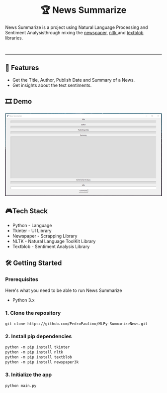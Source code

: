 <h1 style="text-align:center">🏆 News Summarize </h1>
<p>News Summarize is a project using <bold>Natural Language Processing</bold> and <bold>Sentiment Analysis</bold>through mixing the <a href="https://newspaper.readthedocs.io/en/latest/">newspaper</a>, <a href="https://www.nltk.org/index.html">nltk </a> and <a href="https://textblob.readthedocs.io/en/dev/quickstart.html">textblob</a> libraries.</p>
<br>
<hr>
<h2>📝 Features</h2>
<ul>
    <li>Get the Title, Author, Publish Date and Summary of a News.</li>
    <li>Get insights about the text sentiments.</li>
</ul>
<h2>🎞 Demo</h2>
<img src="./assets/demo.png" width="1080">
<h2>🎮Tech Stack</h2>
<ul>
    <li>Python - Language</li>
    <li>Tkinter - UI Library</li>
    <li>Newspaper - Scrapping Library</li>
    <li>NLTK - Natural Language ToolKit Library</li>
    <li>Textblob - Sentiment Analysis Library</li>
</ul>
<h2>🛠 Getting Started</h2>

<h3>Prerequisites</h3>

<p>Here's what you need to be able to run News Summarize</p>
<ul>
    <li>Python 3.x</li>
</ul>

<h3>1. Clone the repository</h3>

```shell
git clone https://github.com/PedroPaulino/MLPy-SummarizeNews.git

```

<h3>2. Install pip dependencies</h3>

```shell
python -m pip install tkinter
python -m pip install nltk
python -m pip install textblob
python -m pip install newspaper3k

```

<h3>3. Initialize the app</h3>

```shell
python main.py

```
